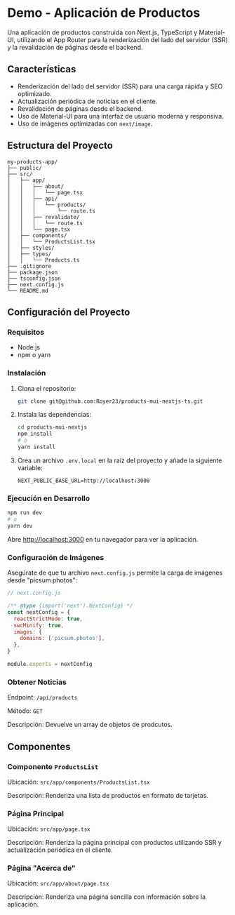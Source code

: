 # Demo - Aplicación de Productos

Una aplicación de productos construida con Next.js, TypeScript y Material-UI, utilizando el App Router para la renderización del lado del servidor (SSR) y la revalidación de páginas desde el backend.

## Características

- Renderización del lado del servidor (SSR) para una carga rápida y SEO optimizado.
- Actualización periódica de noticias en el cliente.
- Revalidación de páginas desde el backend.
- Uso de Material-UI para una interfaz de usuario moderna y responsiva.
- Uso de imágenes optimizadas con `next/image`.

## Estructura del Proyecto

```plaintext
my-products-app/
├── public/
├── src/
│   ├── app/
│   │   ├── about/
│   │   │   └── page.tsx
│   │   ├── api/
│   │   │   └── products/
│   │   │       └── route.ts
│   │   ├── revalidate/
│   │   │   └── route.ts
│   │   └── page.tsx
│   ├── components/
│   │   └── ProductsList.tsx
│   ├── styles/
│   ├── types/
│   │   └── Products.ts
├── .gitignore
├── package.json
├── tsconfig.json
├── next.config.js
└── README.md
```

## Configuración del Proyecto

### Requisitos

- Node.js
- npm o yarn

### Instalación

1. Clona el repositorio:

   ```bash
   git clone git@github.com:Royer23/products-mui-nextjs-ts.git
   ```

2. Instala las dependencias:

   ```bash
   cd products-mui-nextjs
   npm install
   # o
   yarn install
   ```

3. Crea un archivo `.env.local` en la raíz del proyecto y añade la siguiente variable:

   ```plaintext
   NEXT_PUBLIC_BASE_URL=http://localhost:3000
   ```

### Ejecución en Desarrollo

```bash
npm run dev
# o
yarn dev
```

Abre [http://localhost:3000](http://localhost:3000) en tu navegador para ver la aplicación.

### Configuración de Imágenes

Asegúrate de que tu archivo `next.config.js` permite la carga de imágenes desde "picsum.photos":

```javascript
// next.config.js

/** @type {import('next').NextConfig} */
const nextConfig = {
  reactStrictMode: true,
  swcMinify: true,
  images: {
    domains: ['picsum.photos'],
  },
}

module.exports = nextConfig
```


### Obtener Noticias

Endpoint: `/api/products`

Método: `GET`

Descripción: Devuelve un array de objetos de prodcutos.

## Componentes

### Componente `ProductsList`

Ubicación: `src/app/components/ProductsList.tsx`

Descripción: Renderiza una lista de productos en formato de tarjetas.

### Página Principal

Ubicación: `src/app/page.tsx`

Descripción: Renderiza la página principal con productos utilizando SSR y actualización periódica en el cliente.

### Página "Acerca de"

Ubicación: `src/app/about/page.tsx`

Descripción: Renderiza una página sencilla con información sobre la aplicación.
